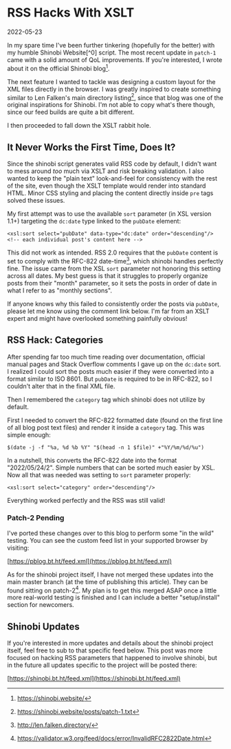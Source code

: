 # RSS Hacks With XSLT

2022-05-23

In my spare time I've been further tinkering (hopefully for the better) with my humble Shinobi Website[^0] script. The most recent update in `patch-1` came with a solid amount of QoL improvements. If you're interested, I wrote about it on the official Shinobi blog[^1].

The next feature I wanted to tackle was designing a custom layout for the XML files directly in the browser. I was greatly inspired to create something similar to Len Falken's main directory listing[^2], since that blog was one of the original inspirations for Shinobi. I'm not able to copy what's there though, since our feed builds are quite a bit different.

I then proceeded to fall down the XSLT rabbit hole.

## It Never Works the First Time, Does It?

Since the shinobi script generates valid RSS code by default, I didn't want to mess around _too_ much via XSLT and risk breaking validation. I also wanted to keep the "plain text" look-and-feel for consistency with the rest of the site, even though the XSLT template would render into standard HTML. Minor CSS styling and placing the content directly inside `pre` tags solved these issues.

My first attempt was to use the available `sort` parameter (in XSL version 1.1+) targeting the `dc:date` type linked to the `pubDate` element:


    <xsl:sort select="pubDate" data-type="dc:date" order="descending"/>
    <!-- each individual post's content here -->


This did not work as intended. RSS 2.0 requires that the `pubDate` content is set to comply with the RFC-822 date-time[^3], which shinobi handles perfectly fine. The issue came from the XSL `sort` parameter not honoring this setting across all dates. My best guess is that it struggles to properly organize posts from their "month" parameter, so it sets the posts in order of date in what I refer to as "monthly sections".

If anyone knows why this failed to consistently order the posts via `pubDate`, please let me know using the comment link below. I'm far from an XSLT expert and might have overlooked something painfully obvious!

## RSS Hack: Categories

After spending far too much time reading over documentation, official manual pages and Stack Overflow comments I gave up on the `dc:date` sort. I realized I could sort the posts much easier if they were converted into a format similar to ISO 8601. But `pubDate` is required to be in RFC-822, so I couldn't alter that in the final XML file.

Then I remembered the `category` tag which shinobi does not utilize by default.

First I needed to convert the RFC-822 formatted date (found on the first line of all blog post text files) and render it inside a `category` tag. This was simple enough:


    $(date -j -f "%a, %d %b %Y" "$(head -n 1 $file)" +"%Y/%m/%d/%u")


In a nutshell, this converts the RFC-822 date into the format "2022/05/24/2". Simple numbers that can be sorted much easier by XSL. Now all that was needed was setting to `sort` parameter properly:


    <xsl:sort select="category" order="descending"/>


Everything worked perfectly and the RSS was still valid!

### Patch-2 Pending

I've ported these changes over to this blog to perform some "in the wild" testing. You can see the custom feed list in your supported browser by visiting:

[https://pblog.bt.ht/feed.xml](https://pblog.bt.ht/feed.xml)

As for the shinobi project itself, I have not merged these updates into the main master branch (at the time of publishing this article). They can be found sitting on patch-2[^4]. My plan is to get this merged ASAP once a little more real-world testing is finished and I can include a better "setup/install" section for newcomers.

## Shinobi Updates

If you're interested in more updates and details about the shinobi project itself, feel free to sub to that specific feed below. This post was more focused on hacking RSS parameters that happened to involve shinobi, but in the future all updates specific to the project will be posted there:

[https://shinobi.bt.ht/feed.xml](https://shinobi.bt.ht/feed.xml)

[^1]: https://shinobi.website/
[^2]: https://shinobi.website/posts/patch-1.txt
[^3]: http://len.falken.directory/
[^4]: https://validator.w3.org/feed/docs/error/InvalidRFC2822Date.html
[^5]: https://git.sr.ht/~tdarb/shinobi-script/tree/patch-2
